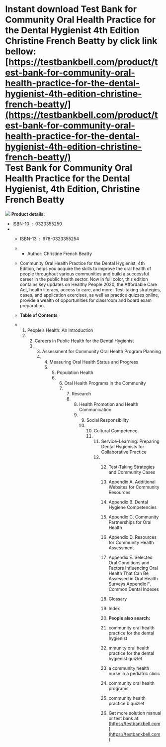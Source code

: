 Instant download **Test Bank for Community Oral Health Practice for the Dental Hygienist 4th Edition Christine French Beatty** by click link bellow:  
[https://testbankbell.com/product/test-bank-for-community-oral-health-practice-for-the-dental-hygienist-4th-edition-christine-french-beatty/](https://testbankbell.com/product/test-bank-for-community-oral-health-practice-for-the-dental-hygienist-4th-edition-christine-french-beatty/)  
**Test Bank for Community Oral Health Practice for the Dental Hygienist, 4th Edition, Christine French Beatty**
===============================================================================================================


![](https://testbankbell.com/wp-content/uploads/2023/05/9780323355254_TestBank.jpg)
**Product details:**
* ISBN-10 ‏ : ‎ 0323355250
* * ISBN-13 ‏ : ‎ 978-0323355254
  * * Author: Christine French Beatty
   
  * Community Oral Health Practice for the Dental Hygienist, 4th Edition, helps you acquire the skills to improve the oral health of people throughout various communities and build a successful career in the public health sector. Now in full color, this edition contains key updates on Healthy People 2020, the Affordable Care Act, health literacy, access to care, and more. Test-taking strategies, cases, and application exercises, as well as practice quizzes online, provide a wealth of opportunities for classroom and board exam preparation.
 
  * **Table of Contents**
 
  * 1. People’s Health: An Introduction
    2. 2. Careers in Public Health for the Dental Hygienist
       3. 3. Assessment for Community Oral Health Program Planning
          4. 4. Measuring Oral Health Status and Progress
             5. 5. Population Health
                6. 6. Oral Health Programs in the Community
                   7. 7. Research
                      8. 8. Health Promotion and Health Communication
                         9. 9. Social Responsibility
                            10. 10. Cultural Competence
                                11. 11. Service-Learning: Preparing Dental Hygienists for Collaborative Practice
                                    12. 12. Test-Taking Strategies and Community Cases
                                        13. Appendix A. Additional Websites for Community Resources
                                        14. Appendix B. Dental Hygiene Competencies
                                        15. Appendix C. Community Partnerships for Oral Health
                                        16. Appendix D. Resources for Community Health Assessment
                                        17. Appendix E. Selected Oral Conditions and Factors Influencing Oral Health That Can Be Assessed in Oral Health Surveys Appendix F. Common Dental Indexes
                                        18. Glossary
                                        19. Index
                                       
                                        20. **People also search:**
                                       
                                        21. community oral health practice for the dental hygienist
                                       
                                        22. mmunity oral health practice for the dental hygienist quizlet
                                       
                                        23. a community health nurse in a pediatric clinic
                                       
                                        24. community oral health programs
                                       
                                        25. community health practice b quizlet
                                        26.  Get more solution manual or test bank at: [https://testbankbell.com](https://testbankbell.com)
